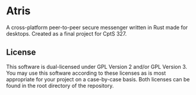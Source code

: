 # Atris
A cross-platform peer-to-peer secure messenger written in Rust made for desktops. Created as a final project for CptS 327.

## License
This software is dual-licensed under GPL Version 2 and/or GPL Version 3. You may use this software according to these licenses as is most appropriate for your project on a case-by-case basis. Both licenses can be found in the root directory of the repository.